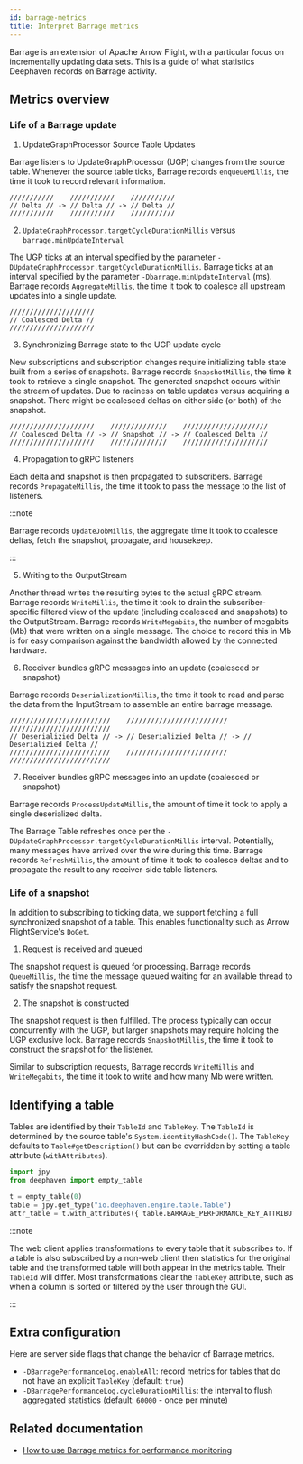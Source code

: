 ```yaml
---
id: barrage-metrics
title: Interpret Barrage metrics
---
```


Barrage is an extension of Apache Arrow Flight, with a particular focus on incrementally updating data sets.
This is a guide of what statistics Deephaven records on Barrage activity.

## Metrics overview

### Life of a Barrage update

1. UpdateGraphProcessor Source Table Updates

Barrage listens to UpdateGraphProcessor (UGP) changes from the source table. Whenever the source table ticks, Barrage
records `enqueueMillis`, the time it took to record relevant information.

```
///////////    ///////////    ///////////
// Delta // -> // Delta // -> // Delta //
///////////    ///////////    ///////////
```

2. `UpdateGraphProcessor.targetCycleDurationMillis` versus `barrage.minUpdateInterval`

The UGP ticks at an interval specified by the parameter `-DUpdateGraphProcessor.targetCycleDurationMillis`.
Barrage ticks at an interval specified by the parameter `-Dbarrage.minUpdateInterval` (ms). Barrage records
`AggregateMillis`, the time it took to coalesce all upstream updates into a single update.

```
/////////////////////
// Coalesced Delta //
/////////////////////
```

3. Synchronizing Barrage state to the UGP update cycle

New subscriptions and subscription changes require initializing table state built from a series of snapshots. Barrage
records `SnapshotMillis`, the time it took to retrieve a single snapshot. The generated snapshot occurs within the
stream of updates. Due to raciness on table updates versus acquiring a snapshot. There might be coalesced deltas on
either side (or both) of the snapshot.

```
/////////////////////    //////////////    /////////////////////
// Coalesced Delta // -> // Snapshot // -> // Coalesced Delta //
/////////////////////    //////////////    /////////////////////
```

4. Propagation to gRPC listeners

Each delta and snapshot is then propagated to subscribers. Barrage records `PropagateMillis`, the time it took to
pass the message to the list of listeners.

:::note

Barrage records `UpdateJobMillis`, the aggregate time it took to coalesce deltas, fetch the snapshot, propagate, and
housekeep.

:::

5. Writing to the OutputStream

Another thread writes the resulting bytes to the actual gRPC stream. Barrage records `WriteMillis`, the time it took to
drain the subscriber-specific filtered view of the update (including coalesced and snapshots) to the OutputStream.
Barrage records `WriteMegabits`, the number of megabits (Mb) that were written on a single message. The choice to record this
in Mb is for easy comparison against the bandwidth allowed by the connected hardware.

6. Receiver bundles gRPC messages into an update (coalesced or snapshot)

Barrage records `DeserializationMillis`, the time it took to read and parse the data from the InputStream to assemble
an entire barrage message.

```
/////////////////////////    /////////////////////////    /////////////////////////
// Deserializied Delta // -> // Deserializied Delta // -> // Deserializied Delta //
/////////////////////////    /////////////////////////    /////////////////////////
```

7. Receiver bundles gRPC messages into an update (coalesced or snapshot)

Barrage records `ProcessUpdateMillis`, the amount of time it took to apply a single deserialized delta.

The Barrage Table refreshes once per the `-DUpdateGraphProcessor.targetCycleDurationMillis` interval. Potentially,
many messages have arrived over the wire during this time. Barrage records `RefreshMillis`, the amount of time it took
to coalesce deltas and to propagate the result to any receiver-side table listeners.

### Life of a snapshot

In addition to subscribing to ticking data, we support fetching a full synchronized snapshot of a table. This enables
functionality such as Arrow FlightService's `DoGet`.

1. Request is received and queued

The snapshot request is queued for processing. Barrage records `QueueMillis`, the time the message queued waiting for
an available thread to satisfy the snapshot request.

2. The snapshot is constructed

The snapshot request is then fulfilled. The process typically can occur concurrently with the UGP, but
larger snapshots may require holding the UGP exclusive lock. Barrage records `SnapshotMillis`, the time it took to
construct the snapshot for the listener.

Similar to subscription requests, Barrage records `WriteMillis` and `WriteMegabits`, the time it took to write and how
many Mb were written.

## Identifying a table

Tables are identified by their `TableId` and `TableKey`. The `TableId` is determined by the source table's
`System.identityHashCode()`. The `TableKey` defaults to `Table#getDescription()` but can be overridden by setting a
table attribute (`withAttributes`).

```python order=null
import jpy
from deephaven import empty_table

t = empty_table(0)
table = jpy.get_type("io.deephaven.engine.table.Table")
attr_table = t.with_attributes({ table.BARRAGE_PERFORMANCE_KEY_ATTRIBUTE: "MyTableKey" })
```

:::note

The web client applies transformations to every table that it subscribes to. If a table is also subscribed by a non-web
client then statistics for the original table and the transformed table will both appear in the metrics table. Their
`TableId` will differ. Most transformations clear the `TableKey` attribute, such as when a column is sorted or filtered
by the user through the GUI.

:::

## Extra configuration

Here are server side flags that change the behavior of Barrage metrics.

- `-DBarragePerformanceLog.enableAll`: record metrics for tables that do not have an explicit `TableKey` (default: `true`)
- `-DBarragePerformanceLog.cycleDurationMillis`: the interval to flush aggregated statistics (default: `60000` - once per minute)

## Related documentation

- [How to use Barrage metrics for performance monitoring](../how-to-guides/performance/barrage-performance.md)
